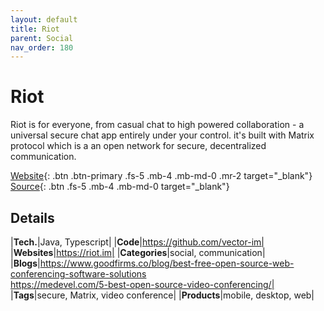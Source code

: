 ```yaml
---
layout: default
title: Riot
parent: Social
nav_order: 180
---
```


# Riot

Riot is for everyone, from casual chat to high powered collaboration - a universal secure chat app entirely under your control.
 it's built with Matrix protocol which is a an open network for secure, decentralized communication.

[Website](https://about.riot.im/){: .btn .btn-primary .fs-5 .mb-4 .mb-md-0 .mr-2 target="_blank"} 
[Source](https://github.com/vector-im){: .btn .fs-5 .mb-4 .mb-md-0 target="_blank"}

## Details

|**Tech.**|Java, Typescript|
|**Code**|https://github.com/vector-im|
|**Websites**|https://riot.im|
|**Categories**|social, communication|
|**Blogs**|https://www.goodfirms.co/blog/best-free-open-source-web-conferencing-software-solutions<br/>https://medevel.com/5-best-open-source-video-conferencing/|
|**Tags**|secure, Matrix, video conference|
|**Products**|mobile, desktop, web|